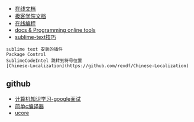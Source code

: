 * [在线文档](http://tool.oschina.net/apidocs/)
* [极客学院文档](http://wiki.jikexueyuan.com/)
* [在线编程](www.codecademy.com)
* [docs & Programming online tools](https://www.tutorialspoint.com/codingground.htm)
* [sublime-text技巧](https://github.com/jikeytang/sublime-text)

```
sublime text 安装的插件
Package Control
SublimeCodeIntel 跳转到符号位置
[Chinese-Localization](https://github.com/rexdf/Chinese-Localization)
```

## github

* [计算机知识学习-google面试](https://github.com/jwasham/google-interview-university)
* [简单c编译器](https://github.com/lotabout/write-a-C-interpreter.git)
* [ucore](https://github.com/chyyuu/ucore_os_lab)
